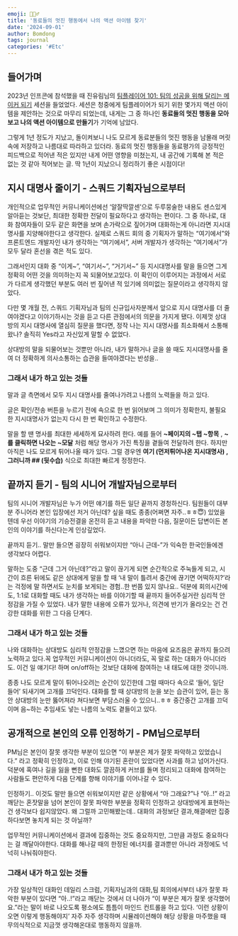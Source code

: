 ```yaml
---
emoji: 🏃🏻‍♂️
title: '동료들의 멋진 행동에서 나의 액션 아이템 찾기'
date: '2024-09-01'
author: Bomdong
tags: journal
categories: '#Etc'
---
```


## 들어가며

2023년 인프콘에 참석했을 때 진유림님의 [팀플레이어 101: 팀의 성공을 위해 달리는 메이커 되기](https://www.inflearn.com/conf/infcon-2023/session-detail/?id=779) 세션을 들었었다. 세션은 청중에게 팀플레이어가 되기 위한 몇가지 액션 아이템을 제안하는 것으로 마무리 되었는데, 내게는 그 중 하나인 **동료들의 멋진 행동을 모아보고 나의 액션 아이템으로 만들기**가 기억에 남았다.

그렇게 1년 정도가 지났고, 돌이켜보니 나도 모르게 동료분들의 멋진 행동을 남몰래 머릿속에 저장하고 나름대로 따라하고 있더라. 동료의 멋진 행동들을 동료평가의 긍정적인 피드백으로 적어낸 적은 있지만 내게 어떤 영향을 미쳤는지, 내 공간에 기록해 본 적은 없는 것 같아 적어보는 글. 딱 1년이 지났으니 정리하기 좋은 시점이다!

## 지시 대명사 줄이기 - 스쿼드 기획자님으로부터

개인적으로 업무적인 커뮤니케이션에선 ‘알잘딱깔센’으로 두루뭉술한 내용도 센스있게 알아듣는 것보단, 최대한 정확한 전달이 필요하다고 생각하는 편이다. 그 중 하나로, 대화 참여자들이 모두 같은 화면을 보며 손가락으로 짚어가며 대화하는게 아니라면 지시대명사를 지양해야한다고 생각한다.
실제로 스쿼드 회의 중 기획자가 말하는 “여기에서”와 프론트엔드 개발자인 내가 생각하는 “여기에서”, 서버 개발자가 생각하는 “여기에서”가 모두 달라 혼선을 겪은 적도 있다.

그래서인지 대화 중 “이게~”, “여기서~”, “거기서~” 등 지시대명사를 말을 들으면 그게 정확히 어떤 것을 의미하는지 꼭 되물어보고있다. 이 확인이 이루어지는 과정에서 서로가 다르게 생각했던 부분도 여러 번 짚어낸 적 있기에 의미없는 질문이라고 생각하지 않았다.

다만 몇 개월 전, 스쿼드 기획자님과 팀의 신규입사자분께서 앞으로 지시 대명사를 더 줄여야겠다고 이야기하시는 것을 듣고 다른 관점에서의 의문을 가지게 됐다. 이제껏 상대방의 지시 대명사에 열심히 질문을 했다면, 정작 나는 지시 대명사를 최소화해서 소통해왔나? 솔직히 Yes라고 자신있게 말할 수 없었다.

상대방의 말을 되물어보는 것뿐만 아니라, 내가 말하거나 글을 쓸 때도 지시대명사를 줄여 더 정확하게 의사소통하는 습관을 들여야겠다는 반성을..

### 그래서 내가 하고 있는 것들

말과 글 측면에서 모두 지시 대명사를 줄여나가려고 나름의 노력들을 하고 있다.

글은 확인/전송 버튼을 누르기 전에 속으로 한 번 읽어보며 그 의미가 정확한지, 불필요한 지시대명사가 없는지 다시 한 번 확인하고 수정한다.

말을 할 땐 명사를 최대한 세세하게 묘사하려 한다. 예를 들어 **~페이지의 ~탭 ~항목** , **~를 클릭하면 나오는 ~모달** 처럼 해당 명사가 가진 특징을 곁들여 전달하려 한다. 하지만 아직은 나도 모르게 튀어나올 때가 있다. 그럴 경우엔 **여기 (먼저튀어나온 지시대명사) , 그러니까 ## (뒷수습)** 식으로 최대한 빠르게 정정한다.

## 끝까지 듣기 - 팀의 시니어 개발자님으로부터

팀의 시니어 개발자님은 누가 어떤 얘기를 하든 일단 끝까지 경청하신다.
팀원들이 대부분 주니어라 본인 입장에선 저거 아닌데? 싶을 때도 종종(어쩌면 자주..ㅎㅎ😇) 있었을텐데 우선 이야기의 기승전결을 온전히 듣고 내용을 파악한 다음, 질문이든 답변이든 본인의 이야기를 하신다는게 인상깊었다.

끝까지 듣기.. 말만 들으면 굉장히 쉬워보이지만 “아니 근데-”가 익숙한 한국인들에겐 생각보다 어렵다.

말하는 도중 “근데 그거 아닌데?”라고 말이 끊기게 되면 순간적으로 주눅들게 되고, 시간이 흐른 뒤에도 같은 상대에게 말을 할 때 ‘내 말이 틀려서 중간에 끊기면 어떡하지?’라는 걱정에 말 하면서도 눈치를 보게되는 경험..한 번쯤 있지 않나요.. 덕분에 회의시간에도, 1:1로 대화할 때도 내가 생각하는 바를 이야기할 때 끝까지 들어주실거란 심리적 안정감을 가질 수 있었다. 내가 말한 내용에 오류가 있거나, 의견에 반기가 올라오는 건 건강한 대화를 위한 그 다음 단계다.

### 그래서 내가 하고 있는 것들

나와 대화하는 상대방도 심리적 안정감을 느꼈으면 하는 마음에 요즈음은 끝까지 들으려 노력하고 있다.꼭 업무적인 커뮤니케이션이 아니더라도, 꼭 말로 하는 대화가 아니더라도.
이건 일 얘기다! 하며 on/off하는 것보단 대화에 참여하는 내 태도에 대한 것이니까.

종종 나도 모르게 말이 튀어나오려는 순간이 있긴한데 그럴 때마다 속으로 ‘들어, 일단 들어’ 되새기며 고개를 끄덕인다. 대화를 할 때 상대방의 눈을 보는 습관이 있어, 듣는 동안 상대방의 눈만 뚫어져라 쳐다보면 부담스러울 수 있으니..ㅎㅎ 중간중간 고개를 끄덕이며 음~하는 추임새도 넣는 나름의 노력도 곁들이고 있다.

## 공개적으로 본인의 오류 인정하기 - PM님으로부터

PM님은 본인이 잘못 생각한 부분이 있으면 “이 부분은 제가 잘못 파악하고 있었습니다.” 라고 정확히 인정하고, 이로 인해 야기된 혼란이 있었다면 사과를 하고 넘어가신다. 덕분에 혹여나 길을 잃을 뻔한 대화도 깔끔하게 커브를 돌며 정리되고 대화에 참여하는 사람들도 편안하게 다음 단계를 향해 이야기를 이어나갈 수 있다.

인정하기.. 이것도 말만 들으면 쉬워보이지만 같은 상황에서 “아 그래요?”나 “아..!” 라고 깨닫는 혼잣말을 넘어 본인이 잘못 파악한 부분을 정확히 인정하고 상대방에게 표현하는 건 생각보다 쉽지않았다. 왜 그럴까 고민해봤는데.. 대화의 과정보단 결과,해결에만 집중하다보면 놓치게 되는 것 아닐까?

업무적인 커뮤니케이션에서 결과에 집중하는 것도 중요하지만, 그만큼 과정도 중요하다는 걸 깨달아야한다. 대화를 해나갈 때의 한정된 에너지를 결과뿐만 아니라 과정에도 넉넉히 나눠줘야한다.

### 그래서 내가 하고 있는 것들

가장 일상적인 대화인 데일리 스크럼, 기획자님과의 대화,팀 회의에서부터 내가 잘못 파악한 부분이 있다면 “아..!”라고 깨닫는 것에서 더 나아가 “이 부분은 제가 잘못 생각했어요.”라는 말이 바로 나오도록 평소에도 틈틈이 마인드 컨트롤을 하고 있다. ‘이런 상황이 오면 이렇게 행동해야지’ 자주 자주 생각하며 시뮬레이션해야 해당 상황을 마주했을 때 무의식적으로 지금껏 생각해온대로 행동하지 않을까.

```toc

```

